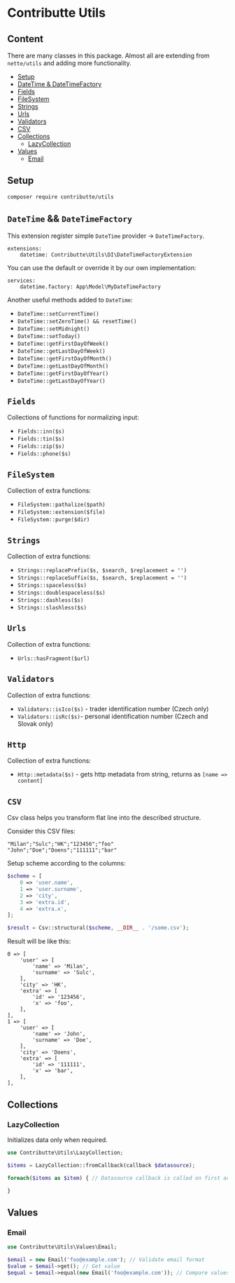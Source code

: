 # Contributte Utils

## Content

There are many classes in this package. Almost all are extending from `nette/utils` and adding more functionality.

- [Setup](#setup)
- [DateTime & DateTimeFactory](#datetime--datetimefactory)
- [Fields](#fields)
- [FileSystem](#filesystem)
- [Strings](#strings)
- [Urls](#urls)
- [Validators](#validators)
- [CSV](#csv)
- [Collections](#collections)
	- [LazyCollection](#lazycollection)
- [Values](#values)
	- [Email](#email)

## Setup

```bash
composer require contributte/utils
```

## `DateTime` && `DateTimeFactory`

This extension register simple `DateTime` provider -> `DateTimeFactory`.

```neon
extensions:
	datetime: Contributte\Utils\DI\DateTimeFactoryExtension
```

You can use the default or override it by our own implementation:

```neon
services:
	datetime.factory: App\Model\MyDateTimeFactory
```

Another useful methods added to `DateTime`:

- `DateTime::setCurrentTime()`
- `DateTime::setZeroTime() && resetTime()`
- `DateTime::setMidnight()`
- `DateTime::setToday()`
- `DateTime::getFirstDayOfWeek()`
- `DateTime::getLastDayOfWeek()`
- `DateTime::getFirstDayOfMonth()`
- `DateTime::getLastDayOfMonth()`
- `DateTime::getFirstDayOfYear()`
- `DateTime::getLastDayOfYear()`

## `Fields`

Collections of functions for normalizing input:

- `Fields::inn($s)`
- `Fields::tin($s)`
- `Fields::zip($s)`
- `Fields::phone($s)`

## `FileSystem`

Collection of extra functions:

- `FileSystem::pathalize($path)`
- `FileSystem::extension($file)`
- `FileSystem::purge($dir)`


## `Strings`

Collection of extra functions:

- `Strings::replacePrefix($s, $search, $replacement = '')`
- `Strings::replaceSuffix($s, $search, $replacement = '')`
- `Strings::spaceless($s)`
- `Strings::doublespaceless($s)`
- `Strings::dashless($s)`
- `Strings::slashless($s)`

## `Urls`

Collection of extra functions:

- `Urls::hasFragment($url)`

## `Validators`

Collection of extra functions:

- `Validators::isIco($s)` - trader identification number (Czech only)
- `Validators::isRc($s)`- personal identification number (Czech and Slovak only)

## `Http`

Collection of extra functions:

- `Http::metadata($s)` - gets http metadata from string, returns as `[name => content]`

## `CSV`

Csv class helps you transform flat line into the described structure.

Consider this CSV files:

```
"Milan";"Sulc";"HK";"123456";"foo"
"John";"Doe";"Doens";"111111";"bar"
```

Setup scheme according to the columns:

```php
$scheme = [
	0 => 'user.name',
	1 => 'user.surname',
	2 => 'city',
	3 => 'extra.id',
	4 => 'extra.x',
];

$result = Csv::structural($scheme, __DIR__ . '/some.csv');

```

Result will be like this:

```
0 => [
	'user' => [
		'name' => 'Milan',
		'surname' => 'Sulc',
	],
	'city' => 'HK',
	'extra' => [
		'id' => '123456',
		'x' => 'foo',
	],
],
1 => [
	'user' => [
		'name' => 'John',
		'surname' => 'Doe',
	],
	'city' => 'Doens',
	'extra' => [
		'id' => '111111',
		'x' => 'bar',
	],
],
```

## Collections

### LazyCollection

Initializes data only when required.

```php
use Contributte\Utils\LazyCollection;

$items = LazyCollection::fromCallback(callback $datasource);

foreach($items as $item) { // Datasource callback is called on first access

}
```

## Values

### Email

```php
use Contributte\Utils\Values\Email;

$email = new Email('foo@example.com'); // Validate email format
$value = $email->get(); // Get value
$equal = $email->equal(new Email('foo@example.com')); // Compare values of objects
```
